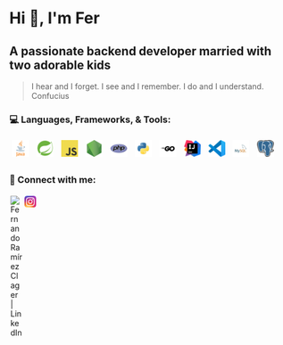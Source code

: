 # Hi 👋, I'm Fer
## A passionate backend developer married with two adorable kids
> I hear and I forget. I see and I remember. I do and I understand.
> Confucius

### 💻 Languages, Frameworks, & Tools:

<p float="left">

<img style="padding:5px;" alt="Java" width="30px" src="https://raw.githubusercontent.com/github/explore/80688e429a7d4ef2fca1e82350fe8e3517d3494d/topics/java/java.png"/>
<img style="padding:5px;" alt="SpringBoot" width="30px" src="https://raw.githubusercontent.com/github/explore/80688e429a7d4ef2fca1e82350fe8e3517d3494d/topics/spring-boot/spring-boot.png"/>
<img style="padding:5px;" alt="Javascript" width="30px" src="https://raw.githubusercontent.com/github/explore/80688e429a7d4ef2fca1e82350fe8e3517d3494d/topics/javascript/javascript.png"/>
<img style="padding:5px;" alt="NodeJS" width="30px" src="https://raw.githubusercontent.com/github/explore/80688e429a7d4ef2fca1e82350fe8e3517d3494d/topics/nodejs/nodejs.png"/>
<img style="padding:5px;" alt="php" width="30px" src="https://raw.githubusercontent.com/github/explore/ccc16358ac4530c6a69b1b80c7223cd2744dea83/topics/php/php.png"/>
<img style="padding:5px;" alt="python" width="30px" src="https://raw.githubusercontent.com/github/explore/80688e429a7d4ef2fca1e82350fe8e3517d3494d/topics/python/python.png"/>
<img style="padding:5px;" alt="golang" width="30px" src="https://raw.githubusercontent.com/github/explore/80688e429a7d4ef2fca1e82350fe8e3517d3494d/topics/go/go.png"/>

<img style="padding:5px;" alt="IntelliJ" width="30px" src="https://raw.githubusercontent.com/github/explore/caa262eeb858e81282d6f651d6eef1f8730b54ba/topics/intellij-idea/intellij-idea.png"/>
<img style="padding:5px;" alt="vscode" width="30px" src="https://raw.githubusercontent.com/github/explore/bbd48b997e8d0bef63f676eca4da5e1f76487b56/topics/visual-studio-code/visual-studio-code.png"/>

<img style="padding:5px;" alt="mysql" width="30px" src="https://raw.githubusercontent.com/github/explore/80688e429a7d4ef2fca1e82350fe8e3517d3494d/topics/mysql/mysql.png"/>
<img style="padding:5px;" alt="postgresql" width="30px" src="https://raw.githubusercontent.com/github/explore/80688e429a7d4ef2fca1e82350fe8e3517d3494d/topics/postgresql/postgresql.png"/>

</p>

### 🤝 Connect with me:

<a href="https://es.linkedin.com/in/fernandoramirezclager/en"><img align="left" style="padding:2px;" src="https://raw.githubusercontent.com/yushi1007/yushi1007/main/images/linkedin.svg" alt="Fernando Ramírez Clager | LinkedIn" width="21px"/></a>

<a href="https://www.instagram.com/fernanramcla/"><img align="left" style="padding:2px;" src="https://raw.githubusercontent.com/github/explore/06c46459e7947c8a25f72798af696d66e202ac39/topics/instagram/instagram.png" alt="Fernando Ramírez Clager | Instagram" width="21px"/></a>
</br>
